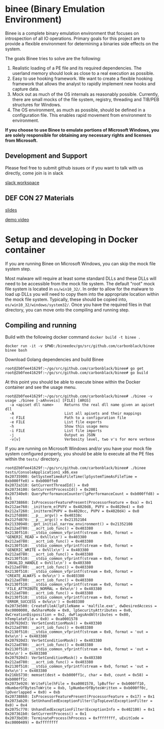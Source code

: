 # binee (Binary Emulation Environment)

Binee is a complete binary emulation environment that focuses on introspection
of all IO operations. Primary goals for this project are to provide a flexible
environment for determining a binaries side effects on the system.

The goals Binee tries to solve are the following:

1. Realistic loading of a PE file and its required dependencies. The userland
   memory should look as close to a real execution as possible.
2. Easy to use hooking framework. We want to create a flexible hooking
   framework that allows the analyst to rapidly implement new hooks and capture
   data.
3. Mock out as much of the OS internals as reasonably possible. Currently,
   there are small mocks of the file system, registry, threading and TIB/PEB
   structures for Windows.
4. The OS environment, as much as possible, should be defined in a
   configuration file. This enables rapid movement from environment to
   environment.

**If you choose to use Binee to emulate portions of Microsoft Windows, you are
solely responsible for obtaining any necessary rights and licenses from
Microsoft.**

## Development and Support

Please feel free to submit github issues or if you want to talk with us directly, come join is in slack

[slack workspace](https://join.slack.com/t/cb-binee/shared_invite/enQtODAwMjM5NzU4MDY4LTE3ZjJkY2FiNmIwMjExOTcwZDAxMjllZjdhODExNDZiZGFkOTJkZTU4YzY0YzVmMTc0N2ExMmYzMzg5MjNhOWU)

## DEF CON 27 Materials

[slides](https://github.com/carbonblack/binee/blob/defcon27/Kyle%20Gwinnup%20-%20Next%20Generation%20Process%20Emulation%20with%20Binee.pdf)

[demo video](https://github.com/carbonblack/binee/blob/defcon27/Kyle%20Gwinnup%20-%20Next%20Generation%20Process%20Emulation%20with%20Binee%20Demo.mp4)

# Setup and developing in Docker container

If you are running Binee on Microsoft Windows, you can skip the mock file system step. 

Most malware will require at least some standard DLLs and these DLLs will need
to be accessible from the mock file system. The default "root" mock file system
is located in `os/win10_32/`. In order to allow for the malware to load up DLLs
you will need to copy them into the appropriate location within the mock file
system. Typically, these should be copied into,
`os/win10_32/windows/system32/`. Once you have the required files in that
directory, you can move onto the compiling and running step.

## Compiling and running

Build with the following docker command `docker build -t binee .`

```
docker run -it -v $PWD:/bineedev/go/src/github.com/carbonblack/binee binee bash
```

Download Golang dependencies and build Binee

```
root@2b0fee41629f:~/go/src/github.com/carbonblack/binee# go get
root@2b0fee41629f:~/go/src/github.com/carbonblack/binee# go build
```

At this point you should be able to execute binee within the Docker container
and see the usage menu.

```
root@2b0fee41629f:~/go/src/github.com/carbonblack/binee# ./binee -v
usage ./binee [-aAhvveis] [FILE] [ARGS]
  -a <apiset dll name>     Returns the real dll name given an apiset dll
  -A                       List all apisets and their mappings
  -c FILE                  Path to a configuration file
  -e FILE                  List file exports
  -h                       Show this usage menu
  -i FILE                  List file imports
  -j                       Output as JSON
  -v[v]                    Verbosity level, two v's for more verbose
```

If you are running on Microsoft Windows and/or you have your mock file system
configured properly, you should be able to execute all the PE files within the
`tests/` directory.

```
root@2b0fee41629f:~/go/src/github.com/carbonblack/binee# ./binee tests/ConsoleApplication1_x86.exe
0x20735900: GetSystemTimeAsFileTime(lpSystemTimeAsFileTime = 0xb000ffe0) = 0xb000ffe0
0x2072a310: GetCurrentThreadId() = 0x0
0x20734100: GetCurrentProcessId() = 0x2001
0x207340e0: QueryPerformanceCounter(lpPerformanceCount = 0xb000ffd8) = 0x1
0x20738860: IsProcessorFeaturePresent(ProcessorFeature = 0xa) = 0x1
0x212ae760: _initterm_e(PVFV = 0x4020d8, PVFV = 0x4020e4) = 0x0
0x212a7260: _initterm(PVPV = 0x4020cc, PVPV = 0x4020d4) = 0x0
0x212fd880: __p___argv() = 0x40338c
0x212fd870: __p___argc() = 0x21352104
0x21330940: _get_initial_narrow_environment() = 0x21352108
0x212ad780: __acrt_iob_func() = 0x403380
0x2130f510: __stdio_common_vfprintf(stream = 0x0, format = 'GENERIC_READ = 0x%llx\n') = 0x403380
0x212ad780: __acrt_iob_func() = 0x403380
0x2130f510: __stdio_common_vfprintf(stream = 0x0, format = 'GENERIC_WRITE = 0x%llx\n') = 0x403380
0x212ad780: __acrt_iob_func() = 0x403380
0x2130f510: __stdio_common_vfprintf(stream = 0x0, format = 'INVALID_HANDLE = 0x%llx\n') = 0x403380
0x212ad780: __acrt_iob_func() = 0x403380
0x2130f510: __stdio_common_vfprintf(stream = 0x0, format = 'CREATE_ALWAYS = 0x%x\n') = 0x403380
0x212ad780: __acrt_iob_func() = 0x403380
0x2130f510: __stdio_common_vfprintf(stream = 0x0, format = 'FILE_ATTRIBUTE_NORMAL = 0x%x\n') = 0x403380
0x212ad780: __acrt_iob_func() = 0x403380
0x2130f510: __stdio_common_vfprintf(stream = 0x0, format = 'ERROR_SUCCESS = 0x%x\n') = 0x403380
0x2073e500: CreateFileA(lpFileName = 'malfile.exe', dwDesiredAccess = 0xc0000000, dwShareMode = 0x0, lpSecurityAttributes = 0x0, dwCreationDisposition = 0x2, dwFlagsAndAttributes = 0x80, hTemplateFile = 0x0) = 0xa0001578
0x207920d3: VerSetConditionMask() = 0x403380
0x212ad780: __acrt_iob_func() = 0x403380
0x2130f510: __stdio_common_vfprintf(stream = 0x0, format = 'out = 0x%x\n') = 0x403380
0x207920d3: VerSetConditionMask() = 0x403380
0x212ad780: __acrt_iob_func() = 0x403380
0x2130f510: __stdio_common_vfprintf(stream = 0x0, format = 'out = 0x%x\n') = 0x403380
0x207920d3: VerSetConditionMask() = 0x403380
0x212ad780: __acrt_iob_func() = 0x403380
0x2130f510: __stdio_common_vfprintf(stream = 0x0, format = 'out = 0x%x\n') = 0x403380
0x216b5730: memset(dest = 0xb000ff1c, char = 0x0, count = 0x58) = 0xb000ff1c
0x2073e920: WriteFile(hFile = 0xa0001578, lpBuffer = 0xb000ff10, nNumberOfBytesToWrite = 0xb, lpNumberOfBytesWritten = 0xb000ff0c, lpOverlapped = 0x0) = 0xb
0x20738860: IsProcessorFeaturePresent(ProcessorFeature = 0x17) = 0x1
0x2073ab20: SetUnhandledExceptionFilter(lpTopLevelExceptionFilter = 0x0) = 0x4
0x2075c770: UnhandledExceptionFilter(ExceptionInfo = 0x402100) = 0x1
0x207361b0: GetCurrentProcess() = 0x1
0x2073bd30: TerminateProcess(hProcess = 0xffffffff, uExitCode = 0xc0000409) = 0xffffffff
```


